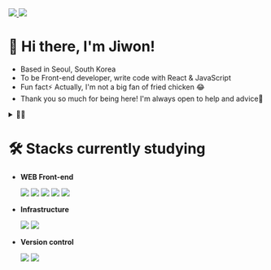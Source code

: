 <a href="mailto:xoxojw.dev@gmail.com">
  <img src="https://img.shields.io/badge/Gmail-d14836?style=for-the-badge&logo=Gmail&logoColor=white" />
</a> 
<a href="https://xoxojw.tistory.com/" target="_blank">
  <img src="https://img.shields.io/badge/Blog-000000?style=for-the-badge&logo=tistory&logoColor=white" />
</a>


# 👋 Hi there, I'm Jiwon!
- Based in Seoul, South Korea
- To be Front-end developer, write code with React & JavaScript
- Fun fact⚡ Actually, I'm not a big fan of fried chicken 😂
- Thank you so much for being here! I'm always open to help and advice💙

<details>
<summary>👀✨</summary>

<br />

<img src="https://github-readme-stats.vercel.app/api/top-langs/?username=xoxojw&langs_count=10&layout=compact&theme=tokyonight" style="height: 160px" /> <img src="https://github-readme-stats.vercel.app/api?username=xoxojw&show_icons=true&theme=tokyonight" style="height: 160px" />

</div>
</details>

# 🛠️ Stacks currently studying
- **WEB Front-end**

  <img src="https://img.shields.io/badge/React-61DAFB?style=for-the-badge&logo=React&logoColor=black">
  <img src="https://img.shields.io/badge/JavaScript-F7DF1E?style=for-the-badge&logo=JavaScript&logoColor=black">
  <img src="https://img.shields.io/badge/TypeScript-3178C6?style=for-the-badge&logo=TypeScript&logoColor=white">
  <img src="https://img.shields.io/badge/HTML5-E34F26?style=for-the-badge&logo=html5&logoColor=white">
  <img src="https://img.shields.io/badge/CSS3-1572B6?style=for-the-badge&logo=css3&logoColor=white">
  
- **Infrastructure**

  <img src="https://img.shields.io/badge/Firebase-FFCA28?style=for-the-badge&logo=firebase&logoColor=black">
  <img src="https://img.shields.io/badge/Amazon S3-569A31?style=for-the-badge&logo=amazons3&logoColor=white">

- **Version control**

  <img src="https://img.shields.io/badge/Git-F05032?style=for-the-badge&logo=git&logoColor=white">
  <img src="https://img.shields.io/badge/GitHub-181717?style=for-the-badge&logo=github&logoColor=white">
